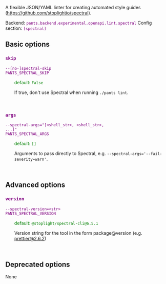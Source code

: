 
A flexible JSON/YAML linter for creating automated style guides (https://github.com/stoplightio/spectral).

Backend: <span style="color: purple"><code>pants.backend.experimental.openapi.lint.spectral</code></span>
Config section: <span style="color: purple"><code>[spectral]</code></span>

## Basic options

<div style="color: purple">

### `skip`

  <code>--[no-]spectral-skip</code><br>
  <code>PANTS_SPECTRAL_SKIP</code><br>
</div>
<div style="padding-left: 2em;">
<span style="color: green">default: <code>False</code></span>

<br>

If true, don't use Spectral when running `./pants lint`.
</div>
<br>

<div style="color: purple">

### `args`

  <code>--spectral-args=&quot;[&lt;shell_str&gt;, &lt;shell_str&gt;, ...]&quot;</code><br>
  <code>PANTS_SPECTRAL_ARGS</code><br>
</div>
<div style="padding-left: 2em;">
<span style="color: green">default: <code>[]</code></span>

<br>

Arguments to pass directly to Spectral, e.g. `--spectral-args='--fail-severity=warn'`.
</div>
<br>


## Advanced options

<div style="color: purple">

### `version`

  <code>--spectral-version=&lt;str&gt;</code><br>
  <code>PANTS_SPECTRAL_VERSION</code><br>
</div>
<div style="padding-left: 2em;">
<span style="color: green">default: <code>@stoplight/spectral-cli@6.5.1</code></span>

<br>

Version string for the tool in the form package@version (e.g. prettier@2.6.2)
</div>
<br>


## Deprecated options

None


